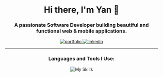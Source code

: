 <h1 align="center">Hi there, I'm Yan 👋</h1>
<h3 align="center">A passionate Software Developer building beautiful and functional web & mobile applications.</h3>


<p align="center">
  <a href="https://www.waiyanphoneaant.com/" target="_blank">
    <img src="https://img.shields.io/badge/My_Portfolio-000000?style=for-the-badge&logo=ko-fi&logoColor=white" alt="portfolio"/>
  </a>
  <a href="https://www.linkedin.com/in/wai-yan-phone-aant-a9b370273" target="_blank">
    <img src="https://img.shields.io/badge/LinkedIn-0077B5?style=for-the-badge&logo=linkedin&logoColor=white" alt="linkedin"/>
  </a>
</p>

---

<h3 align="center">Languages and Tools I Use:</h3>

<p align="center"> 
  <img src="https://skillicons.dev/icons?i=html,css,javascript,typescript,php,cs,dart,bootstrap,tailwind,alpinejs,vue,nextjs,nodejs,express,nestjs,laravel,flutter,mysql,sqlite&perline=9" alt="My Skills"/>
</p>
